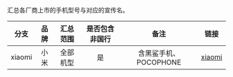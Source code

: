 汇总各厂商上市的手机型号与对应的宣传名。

| 分支 | 品牌 | 汇总范围 | 是否包含非国行 | 备注 | 链接 |
| :-: | :-: | :-: | :-: | :-: | :-: |
| xiaomi | 小米 | 全部机型 | 是 | 含黑鲨手机、POCOPHONE | [xiaomi](https://github.com/KHwang9883/MobileModels/tree/xiaomi) |
